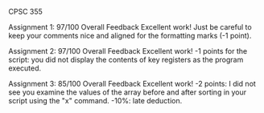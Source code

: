 CPSC 355

Assignment 1: 97/100
Overall Feedback
Excellent work! Just be careful to keep your comments nice and aligned for the formatting marks (-1 point).

Assignment 2: 97/100
Overall Feedback
Excellent work! -1 points for the script: you did not display the contents of key registers as the program executed.

Assignment 3: 85/100
Overall Feedback
Excellent work! -2 points: I did not see you examine the values of the array before and after sorting in your script using the "x" command.
-10%: late deduction.
